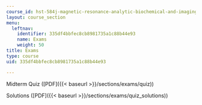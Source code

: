 ```yaml
---
course_id: hst-584j-magnetic-resonance-analytic-biochemical-and-imaging-techniques-spring-2006
layout: course_section
menu:
  leftnav:
    identifier: 335df4bbfec8cb8981735a1c88b44e93
    name: Exams
    weight: 50
title: Exams
type: course
uid: 335df4bbfec8cb8981735a1c88b44e93

---
```


Midterm Quiz ([PDF]({{< baseurl >}}/sections/exams/quiz))

Solutions ([PDF]({{< baseurl >}}/sections/exams/quiz_solutions))